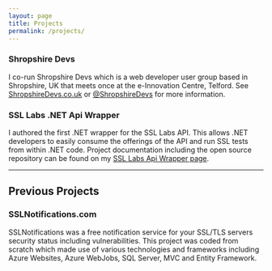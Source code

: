```yaml
---
layout: page
title: Projects
permalink: /projects/
---
```


### Shropshire Devs
I co-run Shropshire Devs which is a web developer user group based in Shropshire, UK that meets once at the e-Innovation Centre, Telford. See <a href="https://shropshiredevs.co.uk" target="_blank">ShropshireDevs.co.uk</a> or <a href="https://twitter.com/shropshiredevs" target="_blank">@ShropshireDevs</a> for more information.

### SSL Labs .NET Api Wrapper
I authored the first .NET wrapper for the SSL Labs API. This allows .NET developers to easily consume the offerings of the API and run SSL tests from within .NET code. Project documentation including the open source repository can be found on my <a href="/ssllabs-api-wrapper" target="_blank">SSL Labs Api Wrapper page</a>.

----------

## Previous Projects

### SSLNotifications.com
SSLNotifications was a free notification service for your SSL/TLS servers security status including vulnerabilities. This project was coded from scratch which made use of various technologies and frameworks including Azure Websites, Azure WebJobs, SQL Server, MVC and Entity Framework.
